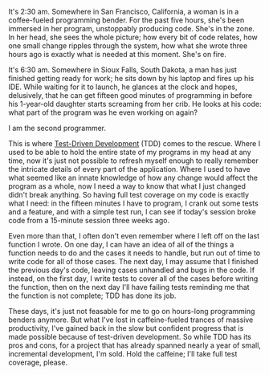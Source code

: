 It's 2:30 am. Somewhere in San Francisco, California, a woman is in a
coffee-fueled programming bender. For the past five hours, she's been immersed
in her program, unstoppably producing code. She's in the zone. In her head,
she sees the whole picture; how every bit of code relates, how one small
change ripples through the system, how what she wrote three hours ago is
exactly what is needed at this moment. She's on fire.

It's 6:30 am. Somewhere in Sioux Falls, South Dakota, a man has just finished
getting ready for work; he sits down by his laptop and fires up his IDE.
While waiting for it to launch, he glances at the clock and hopes,
delusively, that he can get fifteen good minutes of programming in before his
1-year-old daughter starts screaming from her crib. He looks at his code: what
part of the program was he even working on again?

I am the second programmer.

This is where [Test-Driven
Development](https://en.wikipedia.org/wiki/Test-driven_development) (TDD)
comes to the rescue. Where I used to be able to hold the entire state of my
programs in my head at any time, now it's just not possible to refresh myself
enough to really remember the intricate details of every part of the
application. Where I used to have what seemed like an innate knowledge of how
any change would affect the program as a whole, now I need a way to know that
what I just changed didn't break anything. So having full test coverage on my
code is exactly what I need: in the fifteen minutes I have to program, I crank
out some tests and a feature, and with a simple test run, I can see if today's
session broke code from a 15-minute session three weeks ago.

Even more than that, I often don't even remember where I left off on the last
function I wrote. On one day, I can have an idea of all of the things a
function needs to do and the cases it needs to handle, but run out of time to
write code for all of those cases. The next day, I may assume that I finished
the previous day's code, leaving cases unhandled and bugs in the code. If
instead, on the first day, I write tests to cover all of the cases before
writing the function, then on the next day I'll have failing tests reminding
me that the function is not complete; TDD has done its job.

These days, it's just not feasable for me to go on hours-long programming
benders anymore. But what I've lost in caffeine-fueled trances of massive
productivity, I've gained back in the slow but confident progress that is made
possible because of test-driven development. So while TDD has its pros and
cons, for a project that has already spanned nearly a year of small,
incremental development, I'm sold. Hold the caffeine; I'll take full test
coverage, please.
